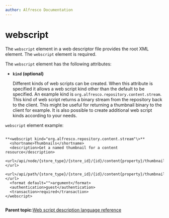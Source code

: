 ```yaml
---
author: Alfresco Documentation
---
```


# webscript

The `webscript` element in a web descriptor file provides the root XML element. The `webscript` element is required.

The `webscript` element has the following attributes:

-   **`kind` \(optional\)**

    Different kinds of web scripts can be created. When this attribute is specified it allows a web script kind other than the default to be specified. An example kind is `org.alfresco.repository.content.stream`. This kind of web script returns a binary stream from the repository back to the client. This might be useful for returning a thumbnail binary to the client for example. It is also possible to create additional web script kinds according to your needs.


`webscript` element example:

```

**<webscript kind="org.alfresco.repository.content.stream"\>**
  <shortname>Thumbnails</shortname>
  <description>Get a named thumbnail for a content resource</description>
  <url>/api/node/{store_type}/{store_id}/{id}/content{property}/thumbnails/{thumbnailname}</url>  
  <url>/api/path/{store_type}/{store_id}/{id}/content{property}/thumbnails/{thumbnailname}</url>
  <format default="">argument</format>
  <authentication>guest</authentication>
  <transaction>required</transaction>
</webscript>
        
```

**Parent topic:**[Web script description language reference](../references/api-wsdl-webscript-descriptor-language-reference.md)

